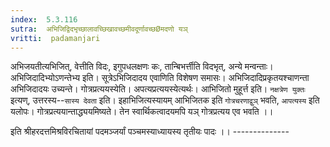 ```yaml
---
index:  5.3.116
sutra:  अभिजिद्विदभृच्छालावच्छिखावच्छमीवदूर्णावच्छØमदणो यञ्
vritti:  padamanjari
---
```


अभिजयतीत्यभिजित्, वेत्तीति विदः, इगुपधलक्षणः कः, तान्बिभर्त्तीति विदभृत्, अन्ये मन्वन्ताः। अभिजिदादिभ्योऽणन्तेभ्य इति। सूत्रेऽभिजिदादय एवाणिति विशेषण समासः। अभिजिदादिप्रकृतयश्चाणन्ता अभिजिदादयः उच्यन्ते। गोत्रप्रत्ययस्येति। अपत्यप्रत्ययस्येत्यर्थः। आभिजितो मुहूर्त्त इति। `नक्षत्रेण युक्तः` इत्यण्, उत्तरस्य--`सास्य देवता` इति। इहाभिजित्यस्यायम् आभिजितक इति `गोत्रचरणाद्वुञ्` भवति, `आपत्यस्य` इति यलोपः। गोत्रप्रत्ययान्ताद्ध्ययमिष्यते। तेन स्वार्थिकत्वादयमपि यञ् गोत्रप्रत्यय एव भवति ।।

इति श्रीहरदत्तमिश्रविरचितायां पदमञ्जर्यां पञ्चमस्याध्यायस्य तृतीयः पादः ।।
                 -------------- 	


